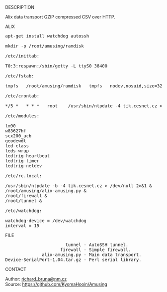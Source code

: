 
DESCRIPTION

Alix data transport GZIP compressed CSV over HTTP.

ALIX
<pre>
apt-get install watchdog autossh

mkdir -p /root/amusing/ramdisk

/etc/inittab:

T0:3:respawn:/sbin/getty -L ttyS0 38400

/etc/fstab:

tmpfs	/root/amusing/ramdisk	tmpfs	nodev,nosuid,size=32M	0	0

/etc/crontab:

*/5 *	* * *	root	/usr/sbin/ntpdate -4 tik.cesnet.cz > /dev/null 2>&1

/etc/modules:

lm90
w83627hf
scx200_acb
geodewdt
led-class
leds-wrap
ledtrig-heartbeat
ledtrig-timer
ledtrig-netdev

/etc/rc.local:

/usr/sbin/ntpdate -b -4 tik.cesnet.cz > /dev/null 2>&1 &
/root/amusing/alix-amusing.py &
/root/firewall &
/root/tunnel &

/etc/watchdog:

watchdog-device = /dev/watchdog
interval = 15
</pre>

FILE
<pre>
                       tunnel - AutoSSH tunnel.
                     firewall - Simple firewall.
              alix-amusing.py - Main data transport.
Device-SerialPort-1.04.tar.gz - Perl serial library.
</pre>

CONTACT

Author: richard_bruna@nm.cz<br>
Source: https://github.com/KyomaHooin/Amusing
